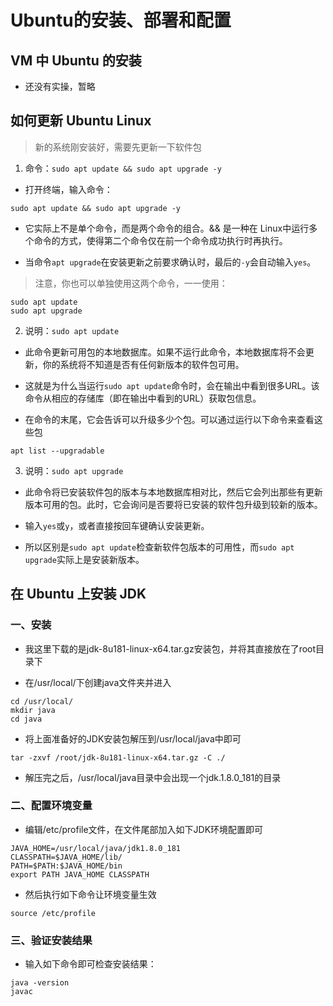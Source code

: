 # Ubuntu的安装、部署和配置

## VM 中 Ubuntu 的安装

- 还没有实操，暂略

## 如何更新 Ubuntu Linux

> 新的系统刚安装好，需要先更新一下软件包

1. 命令：`sudo apt update && sudo apt upgrade -y`
- 打开终端，输入命令：
```
sudo apt update && sudo apt upgrade -y
```
- 它实际上不是单个命令，而是两个命令的组合。&& 是一种在 Linux中运行多个命令的方式，使得第二个命令仅在前一个命令成功执行时再执行。

- 当命令`apt upgrade`在安装更新之前要求确认时，最后的`-y`会自动输入`yes`。

> 注意，你也可以单独使用这两个命令，一一使用：
```
sudo apt update
sudo apt upgrade
```

2. 说明：`sudo apt update`
- 此命令更新可用包的本地数据库。如果不运行此命令，本地数据库将不会更新，你的系统将不知道是否有任何新版本的软件包可用。

- 这就是为什么当运行`sudo apt update`命令时，会在输出中看到很多URL。该命令从相应的存储库（即在输出中看到的URL）获取包信息。

- 在命令的末尾，它会告诉可以升级多少个包。可以通过运行以下命令来查看这些包
```
apt list --upgradable
```

3. 说明：`sudo apt upgrade`
- 此命令将已安装软件包的版本与本地数据库相对比，然后它会列出那些有更新版本可用的包。此时，它会询问是否要将已安装的软件包升级到较新的版本。

- 输入`yes`或`y`，或者直接按回车键确认安装更新。

- 所以区别是`sudo apt update`检查新软件包版本的可用性，而`sudo apt upgrade`实际上是安装新版本。

## 在 Ubuntu 上安装 JDK

### 一、安装

- 我这里下载的是jdk-8u181-linux-x64.tar.gz安装包，并将其直接放在了root目录下

- 在/usr/local/下创建java文件夹并进入

```
cd /usr/local/
mkdir java
cd java
```

- 将上面准备好的JDK安装包解压到/usr/local/java中即可

```
tar -zxvf /root/jdk-8u181-linux-x64.tar.gz -C ./
```

- 解压完之后，/usr/local/java目录中会出现一个jdk.1.8.0_181的目录

### 二、配置环境变量

- 编辑/etc/profile文件，在文件尾部加入如下JDK环境配置即可

```
JAVA_HOME=/usr/local/java/jdk1.8.0_181
CLASSPATH=$JAVA_HOME/lib/
PATH=$PATH:$JAVA_HOME/bin
export PATH JAVA_HOME CLASSPATH
```

- 然后执行如下命令让环境变量生效

```
source /etc/profile
```

### 三、验证安装结果

- 输入如下命令即可检查安装结果：

```
java -version
javac
```